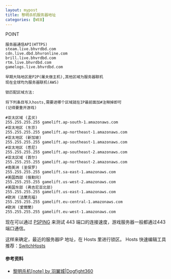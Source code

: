 ```yaml
---
layout: mypost
title: 黎明杀机服务器地址
categories: [WEB]
---
```




POINT

```
服务器通信API(HTTPS)
steam.live.bhvrdbd.com
cdn.live.dbd.bhvronline.com
brill.live.bhvrdbd.com
rtm.live.bhvrdbd.com
gamelogs.live.bhvrdbd.com

早期大陆地区是P2P(屠夫做主机),其他区域为服务器联机
现在全球均为服务器联机(AWS)

锁匹配区域方法:

将下列条目写入hosts,需要进哪个区域就在IP最前面加#注释掉即可
(记得要重开游戏)

#亚太区域 (孟买)
255.255.255.255 gamelift.ap-south-1.amazonaws.com
#亚太地区 (东京)
255.255.255.255 gamelift.ap-northeast-1.amazonaws.com
#亚太地区 (新加坡)
255.255.255.255 gamelift.ap-southeast-1.amazonaws.com
#亚太地区 (悉尼)
255.255.255.255 gamelift.ap-southeast-2.amazonaws.com
#亚太区域 (首尔)
255.255.255.255 gamelift.ap-northeast-2.amazonaws.com
#南美洲 (圣保罗)
255.255.255.255 gamelift.sa-east-1.amazonaws.com
#美国西部 (俄勒冈)
255.255.255.255 gamelift.us-west-2.amazonaws.com
#美国东部 (弗吉尼亚北部)
255.255.255.255 gamelift.us-east-1.amazonaws.com
#歐洲 (法蘭克福)
255.255.255.255 gamelift.eu-central-1.amazonaws.com
#歐洲 (愛爾蘭)
255.255.255.255 gamelift.eu-west-1.amazonaws.com
```
现在可以通过 [PSPING](https://learn.microsoft.com/en-us/0sysinternals/downloads/psping) 来测试 443 端口的连接速度，游戏服务器一般都通过443端口通信。

这样来确定，最近的服务器IP 地址，在 Hosts 里进行锁区。
Hosts 快速编辑工具推荐：[SwitchHosts](https://github.com/oldj/SwitchHosts)


#### 参考资料

- [黎明杀机[note] by 羽翼城|Dogfight360](https://www.dogfight360.com/blog/1910/)